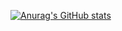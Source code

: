 [![Anurag's GitHub stats](https://github-readme-stats.vercel.app/api?username=HMScygnet)](https://github.com/anuraghazra/github-readme-stats)
